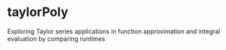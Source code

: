 # taylorPoly
Exploring Taylor series applications in function approximation and integral evaluation by comparing runtimes

#